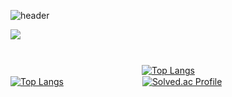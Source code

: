 
![header](https://capsule-render.vercel.app/api?type=soft&color=auto&height=150&section=header&text=ParkKyuIl&fontSize=80&animation=twinkling)

<a href="https://hits.seeyoufarm.com"><img src="https://hits.seeyoufarm.com/api/count/incr/badge.svg?url=https%3A%2F%2Fgithub.com%2FParkKyuIl&count_bg=%2379C83D&title_bg=%23555555&icon=&icon_color=%23E7E7E7&title=hits&edge_flat=false"/></a>
#


               [![Top Langs](https://github-readme-stats.vercel.app/api?username=parkkyuil&count_private=true&include_all_commits=true&show_icons=true&theme=radical)](https://github.com/anuraghazra/github-readme-stats)　　　　　　　　　　　　　　　[![Top Langs](https://github-readme-stats.vercel.app/api/top-langs/?username=ParkKyuIl&layout=compact)](https://github.com/anuraghazra/github-readme-stats)         [![Solved.ac Profile](http://mazassumnida.wtf/api/generate_badge?boj=totopark0)](https://solved.ac/totopark0)


